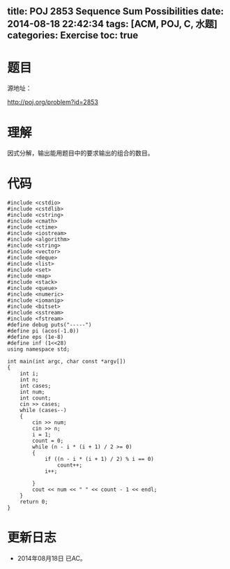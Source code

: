 title: POJ 2853 Sequence Sum Possibilities
date: 2014-08-18 22:42:34
tags: [ACM, POJ, C, 水题]
categories: Exercise
toc: true
---
# 题目
源地址：

http://poj.org/problem?id=2853

# 理解
因式分解，输出能用题目中的要求输出的组合的数目。

<!-- more -->

# 代码
```
#include <cstdio>
#include <cstdlib>
#include <cstring>
#include <cmath>
#include <ctime>
#include <iostream>
#include <algorithm>
#include <string>
#include <vector>
#include <deque>
#include <list>
#include <set>
#include <map>
#include <stack>
#include <queue>
#include <numeric>
#include <iomanip>
#include <bitset>
#include <sstream>
#include <fstream>
#define debug puts("-----")
#define pi (acos(-1.0))
#define eps (1e-8)
#define inf (1<<28)
using namespace std;

int main(int argc, char const *argv[])
{
    int i;
    int n;
    int cases;
    int num;
    int count;
    cin >> cases;
    while (cases--)
    {
        cin >> num;
        cin >> n;
        i = 1;
        count = 0;
        while (n - i * (i + 1) / 2 >= 0)
        {
            if ((n - i * (i + 1) / 2) % i == 0)
                count++;
            i++;

        }
        cout << num << " " << count - 1 << endl;
    }
    return 0;
}
```
# 更新日志
- 2014年08月18日 已AC。